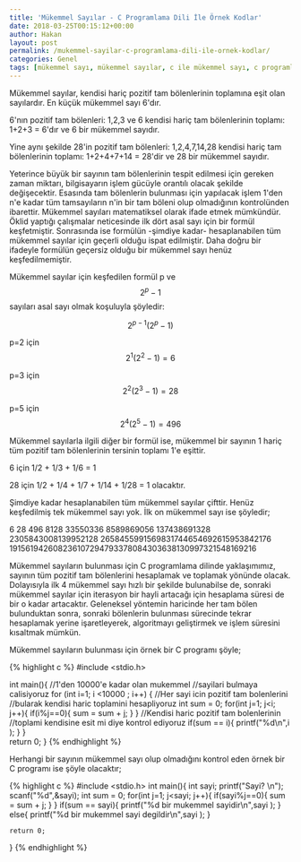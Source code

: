 ```yaml
---
title: 'Mükemmel Sayılar - C Programlama Dili İle Örnek Kodlar'
date: 2018-03-25T00:15:12+00:00
author: Hakan
layout: post
permalink: /mukemmel-sayilar-c-programlama-dili-ile-ornek-kodlar/
categories: Genel
tags: [mükemmel sayı, mükemmel sayılar, c ile mükemmel sayı, c programlama mükemmel sayılar, mükemmel sayılar örnek kod, mükemmel sayı fonksiyon]
---
```


Mükemmel sayılar, kendisi hariç pozitif tam bölenlerinin toplamına eşit olan sayılardır. En küçük mükemmel sayı 6'dır.

6'nın pozitif tam bölenleri: 1,2,3 ve 6 kendisi hariç tam bölenlerinin toplamı: 1+2+3 = 6'dır ve 6 bir mükemmel sayıdır.

Yine aynı şekilde 28'in pozitif tam bölenleri: 1,2,4,7,14,28 kendisi hariç tam bölenlerinin toplamı: 1+2+4+7+14 = 28'dir ve 28 bir mükemmel sayıdır.

Yeterince büyük bir sayının tam bölenlerinin tespit edilmesi için gereken zaman miktarı, bilgisayarın işlem gücüyle orantılı olacak şekilde değişecektir. Esasında tam bölenlerin bulunması için yapılacak işlem 1'den n'e kadar tüm tamsayıların n'in bir tam böleni olup olmadığının kontrolünden ibarettir. Mükemmel sayıları matematiksel olarak ifade etmek mümkündür. Öklid yaptığı çalışmalar neticesinde ilk dört asal sayı için bir formül keşfetmiştir. Sonrasında ise formülün -şimdiye kadar- hesaplanabilen tüm mükemmel sayılar için geçerli olduğu ispat edilmiştir. Daha doğru bir ifadeyle formülün geçersiz olduğu bir mükemmel sayı henüz keşfedilmemiştir. 

Mükemmel sayılar için keşfedilen formül p ve $$2^p-1$$ sayıları asal sayı olmak koşuluyla şöyledir:

$$2^{p-1}(2^p-1)$$

p=2 için $$2^1(2^2-1) = 6$$

p=3 için $$2^2(2^3-1) = 28$$

p=5 için $$2^4(2^5-1) = 496$$

Mükemmel sayılarla ilgili diğer bir formül ise, mükemmel bir sayının 1 hariç tüm pozitif tam bölenlerinin tersinin toplamı 1'e eşittir. 

6 için 1/2 + 1/3 + 1/6 = 1

28 için 1/2 + 1/4 + 1/7 + 1/14 + 1/28 = 1 olacaktır.

Şimdiye kadar hesaplanabilen tüm mükemmel sayılar çifttir. Henüz keşfedilmiş tek mükemmel sayı yok. İlk on mükemmel sayı ise şöyledir;

6
28
496
8128
33550336
8589869056
137438691328
2305843008139952128
2658455991569831744654692615953842176
191561942608236107294793378084303638130997321548169216

Mükemmel sayıların bulunması için C programlama dilinde yaklaşımımız, sayının tüm pozitif tam bölenlerini hesaplamak ve toplamak yönünde olacak. Dolayısıyla ilk 4 mükemmel sayı hızlı bir şekilde bulunabilse de, sonraki mükemmel sayılar için iterasyon bir hayli artacağı için hesaplama süresi de bir o kadar artacaktır. Geleneksel yöntemin haricinde her tam bölen bulunduktan sonra, sonraki bölenlerin bulunması sürecinde tekrar hesaplamak yerine işaretleyerek, algoritmayı geliştirmek ve işlem süresini kısaltmak mümkün. 

Mükemmel sayıların bulunması için örnek bir C programı şöyle;

{% highlight c %}
#include <stdio.h>

int main(){
	//1'den 10000'e kadar olan mukemmel 
	//sayilari bulmaya calisiyoruz
	for (int i=1; i <10000 ; i++) {
		//Her sayi icin pozitif tam bolenlerini 
		//bularak kendisi haric toplamini hesapliyoruz
		int sum = 0;
		for(int j=1; j<i; j++){
			if(i%j==0){
				sum = sum + j;
			}
		}
		//Kendisi haric pozitif tam bolenlerinin 
		//toplami kendisine esit mi diye kontrol ediyoruz
		if(sum == i){
			printf("%d\n",i );
		}
	}	
	return 0;
}
{% endhighlight %}

Herhangi bir sayının mükemmel sayı olup olmadığını kontrol eden örnek bir C programı ise şöyle olacaktır;

{% highlight c %}
#include <stdio.h>
int main(){
	int sayi;
	printf("Sayi? \n");
	scanf("%d",&sayi);
	int sum = 0;
	for(int j=1; j<sayi; j++){
		if(sayi%j==0){
			sum = sum + j;
		}
	}
	if(sum == sayi){
		printf("%d bir mukemmel sayidir\n",sayi );
	}
	else{
		printf("%d bir mukemmel sayi degildir\n",sayi );
	}

	return 0;
}
{% endhighlight %}
